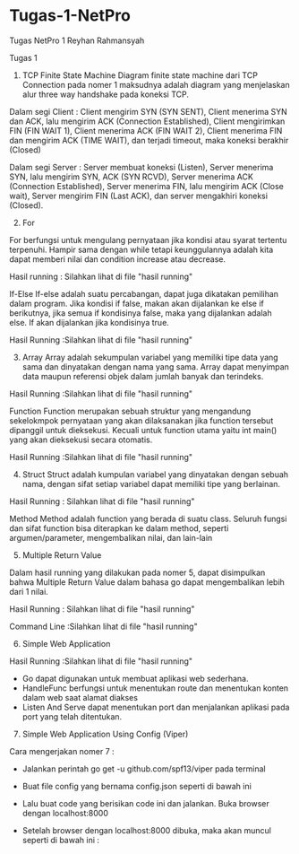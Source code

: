 # Tugas-1-NetPro
Tugas NetPro 1 Reyhan Rahmansyah

Tugas 1

1. TCP Finite State Machine
	Diagram finite state machine dari TCP Connection pada nomer 1 maksudnya adalah diagram yang menjelaskan alur three way handshake pada koneksi TCP.

Dalam segi Client : Client mengirim SYN (SYN SENT), Client menerima SYN dan ACK, lalu mengirim ACK (Connection Established), Client mengirimkan FIN (FIN WAIT 1), Client menerima ACK (FIN WAIT 2), Client menerima FIN dan mengirim ACK (TIME WAIT), dan terjadi timeout, maka koneksi berakhir (Closed)

Dalam segi Server : Server membuat koneksi (Listen), Server menerima SYN, lalu mengirim SYN, ACK (SYN RCVD), Server menerima ACK (Connection Established), Server menerima FIN, lalu mengirim ACK (Close wait), Server mengirim FIN (Last ACK), dan server mengakhiri koneksi (Closed).

2. For

For berfungsi untuk mengulang pernyataan jika kondisi atau syarat tertentu terpenuhi. Hampir sama dengan while tetapi keunggulannya adalah kita dapat memberi nilai dan condition increase atau decrease.

Hasil running : Silahkan lihat di file "hasil running"












If-Else
If-else adalah suatu percabangan, dapat juga dikatakan pemilihan dalam program. Jika kondisi if false, makan akan dijalankan ke else if berikutnya, jika semua if kondisinya false, maka yang dijalankan adalah else. If akan dijalankan jika kondisinya true.

Hasil Running :Silahkan lihat di file "hasil running"








3. Array
Array adalah sekumpulan variabel yang memiliki tipe data yang sama dan dinyatakan dengan nama yang sama. Array dapat menyimpan data maupun referensi objek dalam jumlah banyak dan terindeks.

Hasil Running :Silahkan lihat di file "hasil running"









Function
Function merupakan sebuah struktur yang mengandung sekelokmpok pernyataan yang akan dilaksanakan jika function tersebut dipanggil untuk dieksekusi. Kecuali untuk function utama yaitu int main() yang akan dieksekusi secara otomatis.

Hasil Running :Silahkan lihat di file "hasil running"





4. Struct
Struct adalah kumpulan variabel yang dinyatakan dengan sebuah nama, dengan sifat setiap variabel dapat memiliki tipe yang berlainan.

Hasil Running : Silahkan lihat di file "hasil running"










Method
Method adalah function yang berada di suatu class. Seluruh fungsi dan sifat function bisa diterapkan ke dalam method, seperti argumen/parameter, mengembalikan nilai, dan lain-lain






5. Multiple Return Value

Dalam hasil running yang dilakukan pada nomer 5, dapat disimpulkan bahwa Multiple Return Value dalam bahasa go dapat mengembalikan lebih dari 1 nilai.

Hasil Running : Silahkan lihat di file "hasil running"






Command Line :Silahkan lihat di file "hasil running"







6. Simple Web Application

Hasil Running :Silahkan lihat di file "hasil running"

- Go dapat digunakan untuk membuat aplikasi web sederhana.
- HandleFunc berfungsi untuk menentukan route dan menentukan konten dalam web saat alamat diakses
- Listen And Serve dapat menentukan port dan menjalankan aplikasi pada port yang telah ditentukan.

7. Simple Web Application Using Config (Viper)

Cara mengerjakan nomer 7 :
- Jalankan perintah go get -u github.com/spf13/viper pada terminal
- Buat file config yang bernama config.json seperti di bawah ini





- Lalu buat code yang berisikan code ini dan jalankan. Buka browser dengan localhost:8000

- Setelah browser dengan localhost:8000 dibuka, maka akan muncul seperti di bawah ini :
